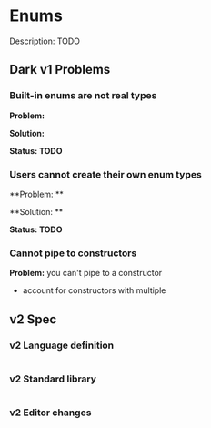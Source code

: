 # Enums

Description: TODO

## Dark v1 Problems

### Built-in enums are not real types

**Problem:**

**Solution:**

**Status: TODO**

### Users cannot create their own enum types

**Problem: **

**Solution: **

**Status: TODO**

### Cannot pipe to constructors

**Problem:** you can't pipe to a constructor

* account for constructors with multiple

## v2 Spec

### v2 Language definition

```
```

### v2 Standard library

```
```

### v2 Editor changes

###
